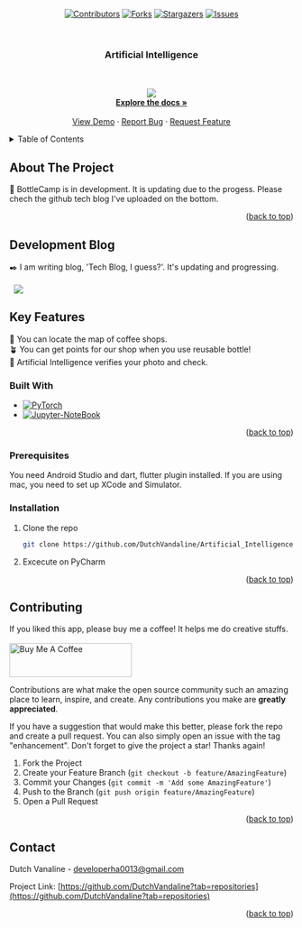 <a id="readme-top"></a>
<div align="center">

[![Contributors][contributors-shield]][contributors-url]
[![Forks][forks-shield]][forks-url]
[![Stargazers][stars-shield]][stars-url]
[![Issues][issues-shield]][issues-url]

</div>


<!-- PROJECT LOGO -->
<br />
<div align="center">
  <h3 align="center">Artificial Intelligence</h3>

  <p align="center">
    <br />
    <a href=""> 
      <br />
    <img src="https://img.shields.io/badge/PyTorch-EE4C2C?style=flat-square&logo=pytorch&logoColor=white"
        style="height : auto; margin-left : 8px; margin-right : 8px;"/>
    </a>
    <br />
    <a href="https://github.com/DutchVandaline/Artificial_Intelligence"><strong>Explore the docs »</strong></a>
    <br />
    <br />
    <a href="https://github.com/DutchVandaline/Artificial_Intelligence">View Demo</a>
    ·
    <a href="https://github.com/DutchVandaline/Artificial_Intelligence/issues/new?labels=bug&template=bug-report---.md">Report Bug</a>
    ·
    <a href="https://github.com/DutchVandaline/Artificial_Intelligence/issues/new?labels=enhancement&template=feature-request---.md">Request Feature</a>
  </p>
</div>



<!-- TABLE OF CONTENTS -->
<details>
  <summary>Table of Contents</summary>
  <ol>
    <li>
      <a href="#about-the-project">About The Project</a>
      <ul>
        <li><a href="#built-with">Built With</a></li>
      </ul>
    </li>
    <li>
      <a href="#getting-started">Getting Started</a>
      <ul>
        <li><a href="#prerequisites">Prerequisites</a></li>
        <li><a href="#installation">Installation</a></li>
      </ul>
    </li>
    <li><a href="#contributing">Contributing</a></li>
    <li><a href="#contact">Contact</a></li>
  </ol>
</details>



<!-- ABOUT THE PROJECT -->
## About The Project
<!-- 이미지 삽입 ![Pequod](https://github.com/user-attachments/assets/8bf45ee3-1001-459a-8db2-f32632e20dfc)-->
🍾 BottleCamp is in development. It is updating due to the progess. Please chech the github tech blog I've uploaded on the bottom.

<p align="right">(<a href="#readme-top">back to top</a>)</p>

## Development Blog
✒️ I am writing blog, 'Tech Blog, I guess?'. It's updating and progressing. <br><br>
<a href="https://dutchvandaline.github.io/BottleCamp-Day1/">
    <img src="https://img.shields.io/badge/Github Blog BottleCamp Day 1-171515?style=for-the-badge&logo=github&logoColor=white"
        style="height : auto; margin-left : 8px; margin-right : 8px;"/>
</a>

## Key Features
📍 You can locate the map of coffee shops.<br/>
🪴 You can get points for our shop when you use reusable bottle!<br/>
🍾 Artificial Intelligence verifies your photo and check.<br/>

<!--
<img src="https://github.com/user-attachments/assets/7f15a1f3-65ca-4ae7-912a-4b3ccd8533bd"  width="270" height="270"/>
<img src="https://github.com/user-attachments/assets/e8c4e3cb-f104-434a-aa85-7c6a830e7427"  width="270" height="270"/>
<img src="https://github.com/user-attachments/assets/ee63f9bc-6e4f-4300-8772-ca883150ca8f"  width="270" height="270"/>
-->
### Built With

* [![PyTorch][PyTorch]][PyTorch-url]
* [![Jupyter-NoteBook][Jupyter-NoteBook]][Jupyter-NoteBook-url]  

<p align="right">(<a href="#readme-top">back to top</a>)</p>



<!-- GETTING STARTED -->
<!--
이 부분 주석 제거
## Getting Started
📱 You can download BottleCamp at the AppStore. Press the following Image!
<div style="text-align: center;">
    <a href="https://apps.apple.com/kr/app/pequod/id6593668188?l=en-GB">
      <img src="https://github.com/user-attachments/assets/d1a69119-6219-409b-b302-9ce24308aeb0"  width="350" height="350"
            style="height: auto; margin-left: 8px; margin-right: 8px;"/>
    </a>
</div>
-->
### Prerequisites

You need Android Studio and dart, flutter plugin installed.
If you are using mac, you need to set up XCode and Simulator.
### Installation

1. Clone the repo
   ```sh
   git clone https://github.com/DutchVandaline/Artificial_Intelligence.git
   ```
2. Excecute on PyCharm

<p align="right">(<a href="#readme-top">back to top</a>)</p>


<!-- CONTRIBUTING -->
## Contributing
If you liked this app, please buy me a coffee! It helps me do creative stuffs. <br/> <br/>
<a href="https://www.buymeacoffee.com/PequodApp" target="_blank">
  <img src="https://cdn.buymeacoffee.com/buttons/v2/default-yellow.png" alt="Buy Me A Coffee" style="height: 60px; width: 217px;" >
</a>

Contributions are what make the open source community such an amazing place to learn, inspire, and create. Any contributions you make are **greatly appreciated**.

If you have a suggestion that would make this better, please fork the repo and create a pull request. You can also simply open an issue with the tag "enhancement".
Don't forget to give the project a star! Thanks again!

1. Fork the Project
2. Create your Feature Branch (`git checkout -b feature/AmazingFeature`)
3. Commit your Changes (`git commit -m 'Add some AmazingFeature'`)
4. Push to the Branch (`git push origin feature/AmazingFeature`)
5. Open a Pull Request

<p align="right">(<a href="#readme-top">back to top</a>)</p>

<!-- CONTACT -->
## Contact

Dutch Vanaline - developerha0013@gmail.com

Project Link: [https://github.com/DutchVandaline?tab=repositories](https://github.com/DutchVandaline?tab=repositories)

<p align="right">(<a href="#readme-top">back to top</a>)</p>






<!-- MARKDOWN LINKS & IMAGES -->
<!-- https://www.markdownguide.org/basic-syntax/#reference-style-links -->
[contributors-shield]: https://img.shields.io/github/contributors/DutchVandaline/Artificial_Intelligence.svg?style=for-the-badge
[contributors-url]: https://github.com/DutchVandaline/Artificial_Intelligence/graphs/contributors
[forks-shield]: https://img.shields.io/github/forks/DutchVandaline/Artificial_Intelligence.svg?style=for-the-badge
[forks-url]: https://github.com/DutchVandaline/Artificial_Intelligence/network/members
[stars-shield]: https://img.shields.io/github/stars/DutchVandaline/Artificial_Intelligence.svg?style=for-the-badge
[stars-url]: https://github.com/DutchVandaline/Artificial_Intelligence/stargazers
[issues-shield]: https://img.shields.io/github/issues/DutchVandaline/Artificial_Intelligence.svg?style=for-the-badge
[issues-url]: https://github.com/DutchVandaline/Artificial_Intelligence/issues

[PyTorch]: https://img.shields.io/badge/PyTorch-EE4C2C?style=for-the-badge&logo=pytorch&logoColor=white
[PyTorch-url]: https://pytorch.org/
[Google-Colab]: https://img.shields.io/badge/googlecolab-F9AB00?style=for-the-badge&logo=googlecolab&logoColor=white
[Google-Colab-url]: https://colab.research.google.com/
[Jupyter-NoteBook]: https://img.shields.io/badge/Jupyter-F37626?style=for-the-badge&logo=jupyter&logoColor=white
[Jupyter-NoteBook-url]: https://jupyter.org/




